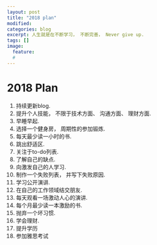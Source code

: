 ```yaml
---
layout: post
title: "2018 plan"
modified:
categories: blog
excerpt: 人生就是在不断学习， 不断完善， Never give up.
tags: []
image:
  feature:
  #
---
```


# 2018 Plan 

1. 持续更新blog.
2. 提升个人技能， 不限于技术方面、 沟通方面、 理财方面.
3. 早睡早起.
4. 选择一个健身房， 周期性的参加锻炼.
5. 每天最少读一小时的书.
6. 跳出舒适区.
7. 关注于to-do列表.
8. 了解自己的缺点.
9. 向激发自己的人学习.
10. 制作一个失败列表， 并写下失败原因.
11. 学习公开演讲.
12. 在自己的工作领域结交朋友.
13. 每天观看一场激动人心的演讲.
14. 每个月最少读一本激励的书.
15. 抛弃一个坏习惯.
16. 学会理财.
17. 提升学历
18. 参加雅思考试 

